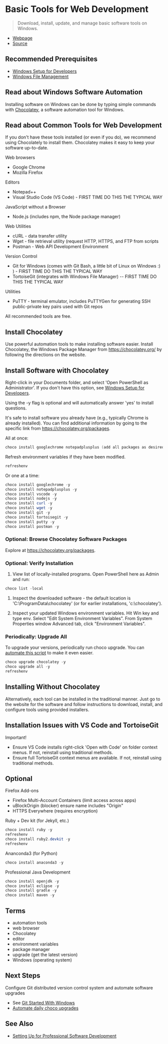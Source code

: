 # Basic Tools for Web Development

> Download, install, update, and manage basic software tools on Windows.

- [Webpage](https://denisecase.github.io/basic-tools-for-webdev/)
- [Source](https://github.com/denisecase/basic-tools-for-webdev)

## Recommended Prerequisites

- [Windows Setup for Developers](https://github.com/denisecase/windows-setup)
- [Windows File Management](https://github.com/denisecase/windows-file-management)

## Read about Windows Software Automation

Installing software on Windows can be done by typing simple commands with [Chocolatey](https://chocolatey.org/), a software automation tool for Windows. 

## Read about Common Tools for Web Development

If you don't have these tools installed (or even if you do), we recommend using Chocolately to install them. 
Chocolatey makes it easy to keep your software up-to-date. 

Web browsers

- Google Chrome
- Mozilla Firefox

Editors

- Notepad++
- Visual Studio Code (VS Code) - FIRST TIME DO THIS THE TYPICAL WAY

JavaScript without a Browser

- Node.js (includes npm, the Node package manager)

Web Utilities

- cURL - data transfer utility
- Wget - file retrieval utility (request HTTP, HTTPS, and FTP from scripts
- Postman - Web API Development Environment

Version Control

- Git for Windows (comes with Git Bash, a little bit of Linux on Windows :) ) - FIRST TIME DO THIS THE TYPICAL WAY
- TortoiseGit (integrates with Windows File Manager) -- FIRST TIME DO THIS THE TYPICAL WAY

Utilities

- PuTTY - terminal emulator, includes PuTTYGen for generating SSH public-private key pairs used with Git repos

All recommended tools are free.


## Install Chocolatey

Use powerful automation tools to make installing software easier. Install Chocolatey, the Windows Package Manager from <https://chocolatey.org/> by following the directions on the website.

## Install Software with Chocolatey

Right-click in your Documents folder, and select 'Open PowerShell as Administrator'. 
If you don't have this option, see [Windows Setup for Developers](https://github.com/denisecase/windows-setup).

Using the -y flag is optional and will automatically answer 'yes' to install questions.

It's safe to install software you already have (e.g., typically Chrome is already installed). You can find additional information by going to the specific link from <https://chocolatey.org/packages>.

All at once:

```PowerShell
choco install googlechrome notepadplusplus (add all packages as desired) -y
```

Refresh environment variables if they have been modified.

```PowerShell
refreshenv
```

Or one at a time:

```PowerShell
choco install googlechrome -y
choco install notepadplusplus -y
choco install vscode -y
choco install nodejs -y
choco install curl -y
choco install wget -y
choco install git -y
choco install tortoisegit -y
choco install putty -y
choco install postman -y
```

### Optional: Browse Chocolatey Software Packages

Explore at <https://chocolatey.org/packages>.

### Optional: Verify Installation

1. View list of locally-installed programs. Open PowerShell here as Admin and run:

```PowerShell
choco list -local
```

1. Inspect the downloaded software - the default location is 'C:\ProgramData\chocolatey' (or for earlier installations, 'c:\chocolatey').

1. Inspect your updated Windows environment variables. Hit Win key and type env. Select "Edit System Environment Variables". From System Properties window Advanced tab, click "Environment Variables".

### Periodically: Upgrade All

To upgrade your versions, periodically run choco upgrade. You can [automate this script](https://github.com/denisecase/windows-daily-software-upgrade) to make it even easier. 

```Powershell
choco upgrade chocolatey -y
choco upgrade all -y
refreshenv
```

## Installing Without Chocolatey

Alternatively, each tool can be installed in the traditional manner. Just go to the website for the software and follow instructions to download, install, and configure tools using provided installers.

## Installation Issues with VS Code and TortoiseGit

Important!

- Ensure VS Code installs right-click 'Open with Code' on folder context menus. If not, reinstall using traditional methods.
- Ensure full TortoiseGit context menus are available. If not, reinstall using traditional methods. 

## Optional

Firefox Add-ons

- Firefox Multi-Account Containers (limit access across apps)
- uBlockOrigin (blocker) ensure name includes "Origin"
- HTTPS Everywhere (requires encryption)

Ruby + Dev kit (for Jekyll, etc.)

```Powershell
choco install ruby -y
refreshenv
choco install ruby2.devkit -y
refreshenv
```

Ananconda3 (for Python)

```Powershell
choco install anaconda3 -y
```

Professional Java Development

```PowerShell
choco install openjdk -y
choco install eclipse -y
choco install gradle -y
choco install maven -y
```

## Terms

- automation tools
- web browser
- Chocolatey
- editor
- environment variables
- package manager
- upgrade (get the latest version)
- Windows (operating system)

## Next Steps

Configure Git distributed version control system and automate software upgrades

- See [Git Started With Windows](https://github.com/denisecase/git-started-windows)
- [Automate daily choco upgrades](https://github.com/denisecase/windows-daily-software-upgrade)

## See Also

- [Setting Up for Professional Software Development](https://github.com/denisecase/pro-dev-list)
